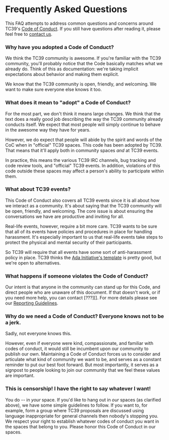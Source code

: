 # Frequently Asked Questions

This FAQ attempts to address common questions and concerns around TC39's [Code of Conduct][]. If you still have questions after reading it, please feel free to [contact us][].

### Why have you adopted a Code of Conduct?

We think the TC39 community is awesome. If you're familiar with the TC39 community, you'll probably notice that the Code basically matches what we already do. Think of this as documentation: we're taking implicit expectations about behavior and making them explicit.

We know that the TC39 community is open, friendly, and welcoming. We want to make sure everyone else knows it too.

### What does it mean to "adopt" a Code of Conduct?

For the most part, we don't think it means large changes. We think that the text does a really good job describing the way the TC39 community already conducts itself. We expect that most people will simply continue to behave in the awesome way they have for years.

However, we do expect that people will abide by the spirit and words of the CoC when in "official" TC39 spaces. This code has been adopted by TC39. That means that it'll apply both in community spaces _and_ at TC39 events.

In practice, this means the various TC39 IRC channels, bug tracking and code review tools, and "official" TC39 events. In addition, violations of this code outside these spaces may affect a person's ability to participate within them.

### What about TC39 events?

This Code of Conduct also covers all TC39 events since it is all about how we interact as a community. It's about saying that the TC39 community will be open, friendly, and welcoming. The core issue is about ensuring the conversations we have are productive and inviting for all.

Real-life events, however, require a bit more care. TC39 wants to be sure that all of its events have policies and procedures in place for handling harassment. It's especially important to us that real-life events take steps to protect the physical and mental security of their participants.

So TC39 will require that all events have some sort of anti-harassment policy in place. TC39 thinks the [Ada Initiative's template][] is pretty good, but we're open to alternatives.

### What happens if someone violates the Code of Conduct?

Our intent is that anyone in the community can stand up for this Code, and direct people who are unaware of this document. If that doesn't work, or if you need more help, you can contact [???][]. For more details please see our [Reporting Guidelines][].

### Why do we need a Code of Conduct? Everyone knows not to be a jerk.

Sadly, not everyone knows this.

However, even if everyone were kind, compassionate, and familiar with codes of conduct, it would still be incumbent upon our community to publish our own. Maintaining a Code of Conduct forces us to consider and articulate what kind of community we want to be, and serves as a constant reminder to put our best foot forward. But most importantly, it serves as a signpost to people looking to join our community that we feel these values are important.

### This is censorship! I have the right to say whatever I want!

You do -- in _your_ space. If you'd like to hang out in _our_ spaces (as clarified above), we have some simple guidelines to follow. If you want to, for example, form a group where TC39 proposals are discussed using language inappropriate for general channels then nobody's stopping you. We respect your right to establish whatever codes of conduct you want in the spaces that belong to you. Please honor this Code of Conduct in our spaces.

[Code of Conduct]: Conduct.md
[contact us]: mailto:???
[Ada Initiative's template]: http://geekfeminism.wikia.com/wiki/Conference_anti-harassment/Policy
[Reporting Guidelines]: Reporting.md
